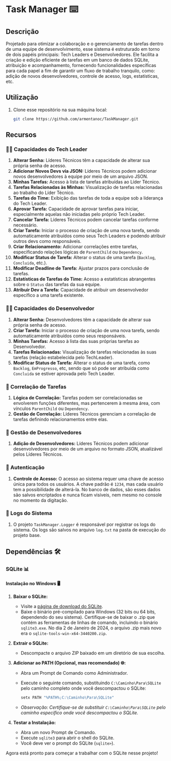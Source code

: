 # Task Manager ⌨️

## Descrição 
Projetado para otimizar a colaboração e o gerenciamento de tarefas dentro de uma equipe de desenvolvimento, esse sistema é estruturado em torno de dois papéis principais: Tech Leaders e Desenvolvedores. Ele facilita a criação e edição eficiente de tarefas em um banco de dados SQLite, atribuição e acompanhamento, fornecendo funcionalidades específicas para cada papel a fim de garantir um fluxo de trabalho tranquilo, como: adição de novos desenvolvedores, controle de acesso, logs, estatísticas, etc.

<!--https://github.com/armentanoc/TaskManager/assets/88147887/7db1123f-f92f-4609-ae28-cf97b67d562f-->
<!---->
## Utilização 
1. Clone esse repositório na sua máquina local:

   ```bash
   git clone https://github.com/armentanoc/TaskManager.git

## Recursos

### 🧑‍💻 Capacidades do Tech Leader

1. **Alterar Senha:** Líderes Técnicos têm a capacidade de alterar sua própria senha de acesso.
2. **Adicionar Novos Devs via JSON:** Líderes Técnicos podem adicionar novos desenvolvedores à equipe por meio de um arquivo JSON.
3. **Minhas Tarefas:** Acesso à lista de tarefas atribuídas ao Líder Técnico.
4. **Tarefas Relacionadas às Minhas:** Visualização de tarefas relacionadas ao trabalho do Líder Técnico.
5. **Tarefas do Time:** Exibição das tarefas de toda a equipe sob a liderança do Tech Leader.
6. **Aprovar Tarefa:** Capacidade de aprovar tarefas para iniciar, especialmente aquelas não iniciadas pelo próprio Tech Leader.
7. **Cancelar Tarefa:** Líderes Técnicos podem cancelar tarefas conforme necessário.
8. **Criar Tarefa:** Iniciar o processo de criação de uma nova tarefa, sendo automaticamente atribuídos como seus Tech Leaders e podendo atribuir outros devs como responsáveis.
9. **Criar Relacionamento:** Adicionar correlações entre tarefas, especificando relações lógicas de `ParentChild` ou `Dependency`.
10. **Modificar Status de Tarefa:** Alterar o status de uma tarefa (`Backlog`, `Concluida`, etc.).
11. **Modificar Deadline de Tarefa:** Ajustar prazos para conclusão de tarefas.
12. **Estatísticas de Tarefas do Time:** Acesso a estatísticas abrangentes sobre o `Status` das tarefas da sua equipe.
13. **Atribuir Dev a Tarefa:** Capacidade de atribuir um desenvolvedor específico a uma tarefa existente.

### 👩‍💻 Capacidades do Desenvolvedor


1. **Alterar Senha:** Desenvolvedores têm a capacidade de alterar sua própria senha de acesso.
2. **Criar Tarefa:** Iniciar o processo de criação de uma nova tarefa, sendo automaticamente atribuídos como seus responsáveis.
3. **Minhas Tarefas:** Acesso à lista das suas próprias tarefas ao Desenvolvedor.
4. **Tarefas Relacionadas:** Visualização de tarefas relacionadas às suas tarefas (relação estabelecida pelo TechLeader).
5. **Modificar Status de Tarefa:** Alterar o status de uma tarefa, como `Backlog`, `EmProgresso`, etc, sendo que só pode ser atribuída como `Concluida` se estiver aprovada pelo Tech Leader.

### 🔄 Correlação de Tarefas

1. **Lógica de Correlação:** Tarefas podem ser correlacionadas se envolverem funções diferentes, mas pertencerem à mesma área, com vínculos `ParentChild` ou `Dependency`.
2. **Gestão de Correlação:** Líderes Técnicos gerenciam a correlação de tarefas definindo relacionamentos entre elas.

### 🚀 Gestão de Desenvolvedores

1. **Adição de Desenvolvedores:** Líderes Técnicos podem adicionar desenvolvedores por meio de um arquivo no formato JSON, atualizável pelos Líderes Técnicos. 

### 🔐 Autenticação

1. **Controle de Acesso:** O acesso ao sistema requer uma chave de acesso única para todos os usuários. A chave padrão é `1234`, mas cada usuário tem a possibilidade de alterá-la. No banco de dados, são esses dados são salvos encriptados e nunca ficam visíveis, nem mesmo no console no momento da digitação. 

### 📜 Logs do Sistema
1. O projeto `TaskManager.Logger` é responsável por registrar os logs do sistema. Os logs são salvos no arquivo `log.txt` na pasta de execução do projeto base.

## Dependências 🛠️

### SQLite 📊

#### Instalação no Windows 🖥️

1. **Baixar o SQLite:**
   - Visite a [página de download do SQLite](https://www.sqlite.org/download.html).
   - Baixe o binário pré-compilado para Windows (32 bits ou 64 bits, dependendo do seu sistema). Certifique-se de baixar o .zip que contém as ferramentas de linhas de comando, incluindo o binário `sqlite3.exe`. No dia 2 de Janeiro de 2024, o arquivo .zip mais novo era o `sqlite-tools-win-x64-3440200.zip`.

2. **Extrair o SQLite:**
   - Descompacte o arquivo ZIP baixado em um diretório de sua escolha.

3. **Adicionar ao PATH (Opcional, mas recomendado) 🌐:**
   - Abra um Prompt de Comando como Administrador.
   - Execute o seguinte comando, substituindo `C:\Caminho\Para\SQLite` pelo caminho completo onde você descompactou o SQLite:

     ```bash
     setx PATH "%PATH%;C:\Caminho\Para\SQLite"
     ```

   - *Observação: Certifique-se de substituir `C:\Caminho\Para\SQLite` pelo caminho específico onde você descompactou o SQLite.*

4. **Testar a Instalação:**
   - Abra um novo Prompt de Comando.
   - Execute `sqlite3` para abrir o shell do SQLite.
   - Você deve ver o prompt do SQLite (`sqlite>`).

Agora está pronto para começar a trabalhar com o SQLite nesse projeto!

